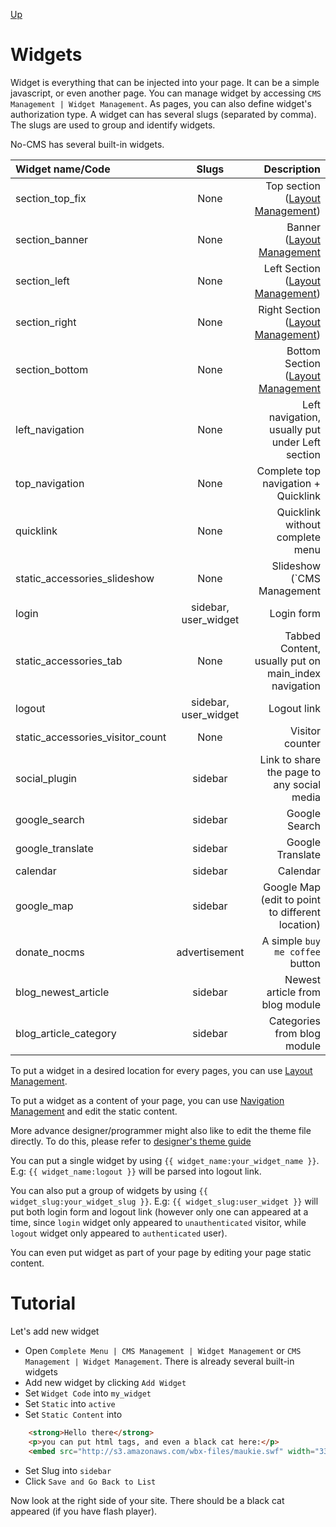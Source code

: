[Up](../tutorial.md)

Widgets
=======

Widget is everything that can be injected into your page. It can be a simple javascript, or even another page. You can manage widget by accessing `CMS Management | Widget Management`. As pages, you can also define widget's authorization type. A widget can has several slugs (separated by comma). The slugs are used to group and identify widgets.

No-CMS has several built-in widgets.

| Widget name/Code                 | Slugs                | Description                                              |
| :------------------------------- | :------------------: | -------------------------------------------------------: |
| section_top_fix                  | None                 | Top section ([Layout Management](user_layout.md))        |
| section_banner                   | None                 | Banner ([Layout Management](user_layout.md)              |
| section_left                     | None                 | Left Section ([Layout Management](user_layout.md))       |
| section_right                    | None                 | Right Section ([Layout Management](user_layout.md))      |
| section_bottom                   | None                 | Bottom Section ([Layout Management](user_layout.md)      |
| left_navigation                  | None                 | Left navigation, usually put under Left section          |
| top_navigation                   | None                 | Complete top navigation + Quicklink                      |
| quicklink                        | None                 | Quicklink without complete menu                          |
| static_accessories_slideshow     | None                 | Slideshow (`CMS Management | Static Accessories`)        |
| login                            | sidebar, user_widget | Login form                                               |
| static_accessories_tab           | None                 | Tabbed Content, usually put on main_index navigation     |
| logout                           | sidebar, user_widget | Logout link                                              |
| static_accessories_visitor_count | None                 | Visitor counter                                          |
| social_plugin                    | sidebar              | Link to share the page to any social media               |
| google_search                    | sidebar              | Google Search                                            |
| google_translate                 | sidebar              | Google Translate                                         |
| calendar                         | sidebar              | Calendar                                                 |
| google_map                       | sidebar              | Google Map (edit to point to different location)         |
| donate_nocms                     | advertisement        | A simple `buy me coffee` button                          |
| blog_newest_article              | sidebar              | Newest article from blog module                          |
| blog_article_category            | sidebar              | Categories from blog module                              |


To put a widget in a desired location for every pages, you can use [Layout Management](user_layout.md).

To put a widget as a content of your page, you can use [Navigation Management](user_navigation.md) and edit the static content.

More advance designer/programmer might also like to edit the theme file directly. To do this, please refer to [designer's theme guide](designer_themes.md)

You can put a single widget by using `{{ widget_name:your_widget_name }}`. E.g: `{{ widget_name:logout }}` will be parsed into logout link.

You can also put a group of widgets by using `{{ widget_slug:your_widget_slug }}`. E.g: `{{ widget_slug:user_widget }}` will put both login form and logout link (however only one can appeared at a time, since `login` widget only appeared to `unauthenticated` visitor, while `logout` widget only appeared to `authenticated` user).

You can even put widget as part of your page by editing your page static content.

Tutorial
========

Let's add new widget
* Open `Complete Menu | CMS Management | Widget Management` or `CMS Management | Widget Management`. There is already several built-in widgets
* Add new widget by clicking `Add Widget`
* Set `Widget Code` into `my_widget`
* Set `Static` into `active`
* Set `Static Content` into

```html
    <strong>Hello there</strong> 
    <p>you can put html tags, and even a black cat here:</p>
    <embed src="http://s3.amazonaws.com/wbx-files/maukie.swf" width="330" height="400" type="application/x-shockwave-flash" id="widgetbox_widget_flash_0" name="widgetbox_widget_flash_0" allowscriptaccess="sameDomain" bgcolor="FFFFFF" wmode="transparent" pluginspage="http://www.macromedia.com/go/getflashplayer">
```
* Set Slug into `sidebar`
* Click `Save and Go Back to List`

Now look at the right side of your site. There should be a black cat appeared (if you have flash player).